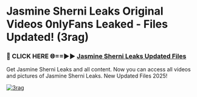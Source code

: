 # Jasmine Sherni Leaks Original Videos 0nlyFans Leaked - Files Updated! (3rag)

<h3>🔴 CLICK HERE 🌐==►► <a href="https://tinyurl.com/4seja8ks" rel="nofollow">Jasmine Sherni Leaks Updated Files</a></h3>

Get Jasmine Sherni Leaks and all content. Now you can access all videos and pictures of Jasmine Sherni Leaks. New Updated Files 2025!

[![3rag](https://i.imgur.com/EWjZXRe.gif)](https://tinyurl.com/4seja8ks)
